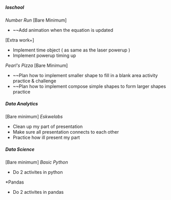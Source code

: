 ##### **Ioschool**

*Number Run*
[Bare Minimum]
* ~~Add animation when the equation is updated

[Extra work+]
* Implement time object ( as same as the laser powerup )
* Implement powerup timing up

*Pearl's Pizza*
[Bare Minimum]
* ~~Plan how to implement smaller shape to fill in a blank area activity practice & challenge
* ~~Plan how to implement compose simple shapes to form larger shapes practice

##### **Data Analytics**
[Bare minimum]
*Eskwelabs*
* Clean up my part of presentation
* Make sure all presentation connects to each other
* Practice how ill present my part

##### **Data Science**
[Bare minimum]
*Basic Python*
* Do 2 activites in python

*Pandas
* Do 2 activites in pandas
